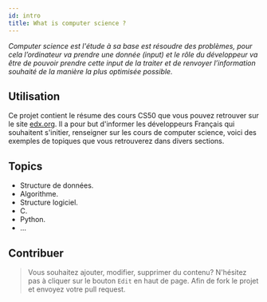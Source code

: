 ```yaml
---
id: intro
title: What is computer science ?
---
```

*Computer science est l'étude à sa base est résoudre des problèmes, pour cela l’ordinateur va prendre une donnée (input) et le rôle du développeur va être de pouvoir prendre cette input de la traiter et de renvoyer l’information souhaité de la manière la plus optimisée possible.*

## Utilisation
Ce projet contient le résume des cours CS50 que vous pouvez retrouver sur le site [edx.org](https://www.edx.org). Il a pour but d'informer les développeurs Français qui souhaitent s'initier, renseigner sur les cours de computer science, voici des exemples de topiques que vous retrouverez dans divers sections.

## Topics
* Structure de données.
* Algorithme.
* Structure logiciel.
* C.
* Python.
* ...

## Contribuer
> Vous souhaitez ajouter, modifier, supprimer du contenu? N'hésitez pas à cliquer sur le bouton `Edit` en haut de page. Afin de fork le projet et envoyez votre pull request.